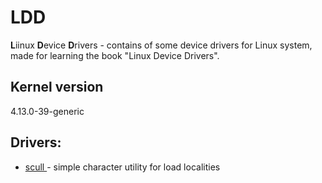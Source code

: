 # LDD

**L**iinux **D**evice **D**rivers - contains of some device drivers for Linux system, made for learning the book "Linux Device Drivers".

## Kernel version
4.13.0-39-generic

## Drivers:
*  [scull ](../scull/master/README.md) - simple character utility for load localities